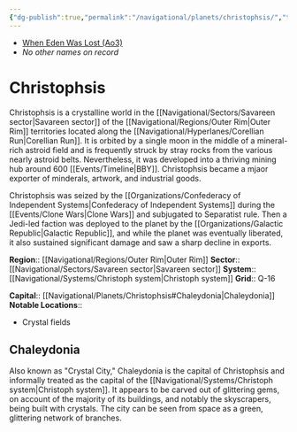 ```yaml
---
{"dg-publish":true,"permalink":"/navigational/planets/christophsis/","tags":["map","planet","corellianrun","outerrim","savareen"],"noteIcon":"saber1"}
---
```


- [When Eden Was Lost (Ao3)](https://archiveofourown.org/works/19334440)
- *No other names on record* 
# Christophsis

Christophsis is a crystalline world in the [[Navigational/Sectors/Savareen sector\|Savareen sector]] of the [[Navigational/Regions/Outer Rim\|Outer Rim]] territories located along the [[Navigational/Hyperlanes/Corellian Run\|Corellian Run]]. It is orbited by a single moon in the middle of a mineral-rich astroid field and is frequently struck by stray rocks from the various nearly astroid belts. Nevertheless, it was developed into a thriving mining hub around 600 [[Events/Timeline\|BBY]]. Christophsis became a mjaor exporter of minderals, artwork, and industrial goods.

Christophsis was seized by the [[Organizations/Confederacy of Independent Systems\|Confederacy of Independent Systems]] during the [[Events/Clone Wars\|Clone Wars]] and subjugated to Separatist rule. Then a Jedi-led faction was deployed to the planet by the [[Organizations/Galactic Republic\|Galactic Republic]], and while the planet was eventually liberated, it also sustained significant damage and saw a sharp decline in exports.

**Region**::  [[Navigational/Regions/Outer Rim\|Outer Rim]]
**Sector**::  [[Navigational/Sectors/Savareen sector\|Savareen sector]]
**System**::  [[Navigational/Systems/Christoph system\|Christoph system]]
**Grid**::  Q-16

**Capital**:: [[Navigational/Planets/Christophsis#Chaleydonia\|Chaleydonia]]
**Notable Locations**::
- Crystal fields
## Chaleydonia

Also known as "Crystal City," Chaleydonia is the capital of Christophsis and informally treated as the capital of the [[Navigational/Systems/Christoph system\|Christoph system]]. It appears to be carved out of glittering gems, on account of the majority of its buildings, and notably the skyscrapers, being built with crystals. The city can be seen from space as a green, glittering network of branches. 
